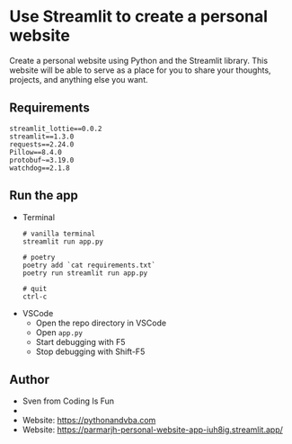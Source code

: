 # Use Streamlit to create a personal website

Create a personal website using Python and the Streamlit library. This website will be able to serve as a place for you to share your thoughts, projects, and anything else you want.



## Requirements
```
streamlit_lottie==0.0.2
streamlit==1.3.0
requests==2.24.0
Pillow==8.4.0
protobuf~=3.19.0
watchdog==2.1.8
```

## Run the app
* Terminal
    ```
    # vanilla terminal
    streamlit run app.py

    # poetry
    poetry add `cat requirements.txt`
    poetry run streamlit run app.py

    # quit
    ctrl-c
    ```
* VSCode
  * Open the repo directory in VSCode
  * Open `app.py`
  * Start debugging with F5
  * Stop debugging with Shift-F5

## Author
* Sven from Coding Is Fun
* 
* Website: https://pythonandvba.com
* Website: https://parmarjh-personal-website-app-iuh8ig.streamlit.app/



